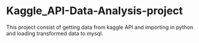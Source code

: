 # Kaggle_API-Data-Analysis-project
This project consist of getting data from kaggle API and importing in python and loading transformed data to mysql.
